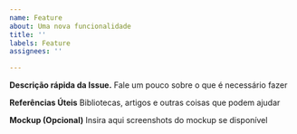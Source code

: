 ```yaml
---
name: Feature
about: Uma nova funcionalidade
title: ''
labels: Feature
assignees: ''

---
```


**Descrição rápida da Issue.**
Fale um pouco sobre o que é necessário fazer

**Referências Úteis**
Bibliotecas, artigos e outras coisas que podem ajudar

**Mockup (Opcional)**
Insira aqui screenshots do mockup se disponível
